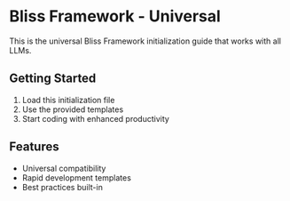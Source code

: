 # Bliss Framework - Universal

This is the universal Bliss Framework initialization guide that works with all LLMs.

## Getting Started

1. Load this initialization file
2. Use the provided templates
3. Start coding with enhanced productivity

## Features

- Universal compatibility
- Rapid development templates
- Best practices built-in